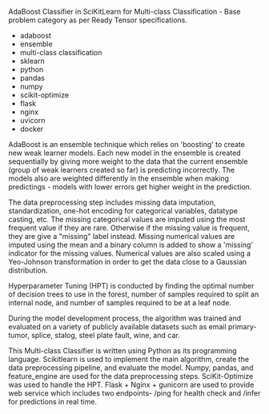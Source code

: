 AdaBoost Classifier in SciKitLearn for Multi-class Classification - Base problem category as per Ready Tensor specifications.

- adaboost
- ensemble
- multi-class classification
- sklearn
- python
- pandas
- numpy
- scikit-optimize
- flask
- nginx
- uvicorn
- docker

AdaBoost is an ensemble technique which relies on 'boosting' to create new weak learner models. Each new model in the ensemble is created sequentially by giving more weight to the data that the current ensemble (group of weak learners created so far) is predicting incorrectly. The models also are weighted differently in the ensemble when making predictings - models with lower errors get higher weight in the prediction.

The data preprocessing step includes missing data imputation, standardization, one-hot encoding for categorical variables, datatype casting, etc. The missing categorical values are imputed using the most frequent value if they are rare. Otherwise if the missing value is frequent, they are give a "missing" label instead. Missing numerical values are imputed using the mean and a binary column is added to show a 'missing' indicator for the missing values. Numerical values are also scaled using a Yeo-Johnson transformation in order to get the data close to a Gaussian distribution.

Hyperparameter Tuning (HPT) is conducted by finding the optimal number of decision trees to use in the forest, number of samples required to split an internal node, and number of samples required to be at a leaf node.

During the model development process, the algorithm was trained and evaluated on a variety of publicly available datasets such as email primary-tumor, splice, stalog, steel plate fault, wine, and car.

This Multi-class Classifier is written using Python as its programming language. Scikitlearn is used to implement the main algorithm, create the data preprocessing pipeline, and evaluate the model. Numpy, pandas, and feature_engine are used for the data preprocessing steps. SciKit-Optimize was used to handle the HPT. Flask + Nginx + gunicorn are used to provide web service which includes two endpoints- /ping for health check and /infer for predictions in real time.
